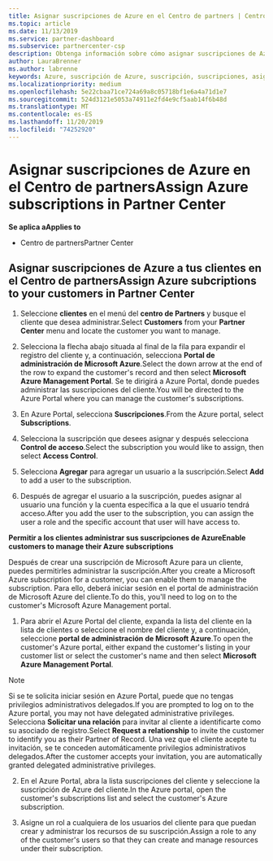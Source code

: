 ```yaml
---
title: Asignar suscripciones de Azure en el Centro de partners | Centro de partners
ms.topic: article
ms.date: 11/13/2019
ms.service: partner-dashboard
ms.subservice: partnercenter-csp
description: Obtenga información sobre cómo asignar suscripciones de Azure a sus clientes en el centro de Partners y cómo permitir a los clientes administrar sus propias suscripciones.
author: LauraBrenner
ms.author: labrenne
keywords: Azure, suscripción de Azure, suscripción, suscripciones, asignar suscripción, administrar suscripción de azure
ms.localizationpriority: medium
ms.openlocfilehash: 5e22cbaa71ce724a69a8c05718bf1e6a4a71d1e7
ms.sourcegitcommit: 524d3121e5053a74911e2fd4e9cf5aab14f6b48d
ms.translationtype: MT
ms.contentlocale: es-ES
ms.lasthandoff: 11/20/2019
ms.locfileid: "74252920"
---
```

# <a name="assign-azure-subscriptions-in-partner-center"></a><span data-ttu-id="99df2-104">Asignar suscripciones de Azure en el Centro de partners</span><span class="sxs-lookup"><span data-stu-id="99df2-104">Assign Azure subscriptions in Partner Center</span></span>

<span data-ttu-id="99df2-105">**Se aplica a**</span><span class="sxs-lookup"><span data-stu-id="99df2-105">**Applies to**</span></span>

-  <span data-ttu-id="99df2-106">Centro de partners</span><span class="sxs-lookup"><span data-stu-id="99df2-106">Partner Center</span></span>
 
## <a name="assign-azure-subcriptions-to-your-customers-in-partner-center"></a><span data-ttu-id="99df2-107">Asignar suscripciones de Azure a tus clientes en el Centro de partners</span><span class="sxs-lookup"><span data-stu-id="99df2-107">Assign Azure subcriptions to your customers in Partner Center</span></span>

1. <span data-ttu-id="99df2-108">Seleccione **clientes** en el menú del **centro de Partners** y busque el cliente que desea administrar.</span><span class="sxs-lookup"><span data-stu-id="99df2-108">Select **Customers** from your **Partner Center** menu and locate the customer you want to manage.</span></span>

2.  <span data-ttu-id="99df2-109">Selecciona la flecha abajo situada al final de la fila para expandir el registro del cliente y, a continuación, selecciona **Portal de administración de Microsoft Azure**.</span><span class="sxs-lookup"><span data-stu-id="99df2-109">Select the down arrow at the end of the row to expand the customer's record and then select **Microsoft Azure Management Portal**.</span></span> <span data-ttu-id="99df2-110">Se te dirigirá a Azure Portal, donde puedes administrar las suscripciones del cliente.</span><span class="sxs-lookup"><span data-stu-id="99df2-110">You will be directed to the Azure Portal where you can manage the customer's subscriptions.</span></span> 

4. <span data-ttu-id="99df2-111">En Azure Portal, selecciona **Suscripciones**.</span><span class="sxs-lookup"><span data-stu-id="99df2-111">From the Azure portal, select **Subscriptions**.</span></span>

5. <span data-ttu-id="99df2-112">Selecciona la suscripción que desees asignar y después selecciona **Control de acceso**.</span><span class="sxs-lookup"><span data-stu-id="99df2-112">Select the subscription you would like to assign, then select **Access Control**.</span></span>

6. <span data-ttu-id="99df2-113">Selecciona **Agregar** para agregar un usuario a la suscripción.</span><span class="sxs-lookup"><span data-stu-id="99df2-113">Select **Add** to add a user to the subscription.</span></span> 

7. <span data-ttu-id="99df2-114">Después de agregar el usuario a la suscripción, puedes asignar al usuario una función y la cuenta específica a la que el usuario tendrá acceso.</span><span class="sxs-lookup"><span data-stu-id="99df2-114">After you add the user to the subscription, you can assign the user a role and the specific account that user will have access to.</span></span> 

<span data-ttu-id="99df2-115">**Permitir a los clientes administrar sus suscripciones de Azure**</span><span class="sxs-lookup"><span data-stu-id="99df2-115">**Enable customers to manage their Azure subscriptions**</span></span>

<span data-ttu-id="99df2-116">Después de crear una suscripción de Microsoft Azure para un cliente, puedes permitirles administrar la suscripción.</span><span class="sxs-lookup"><span data-stu-id="99df2-116">After you create a Microsoft Azure subscription for a customer, you can enable them to manage the subscription.</span></span> <span data-ttu-id="99df2-117">Para ello, deberá iniciar sesión en el portal de administración de Microsoft Azure del cliente.</span><span class="sxs-lookup"><span data-stu-id="99df2-117">To do this, you'll need to log on to the customer's Microsoft Azure Management portal.</span></span> 

1.  <span data-ttu-id="99df2-118">Para abrir el Azure Portal del cliente, expanda la lista del cliente en la lista de clientes o seleccione el nombre del cliente y, a continuación, seleccione **portal de administración de Microsoft Azure**.</span><span class="sxs-lookup"><span data-stu-id="99df2-118">To open the customer's Azure portal, either expand the customer's listing in your customer list or select the customer's name and then select **Microsoft Azure Management Portal**.</span></span>
    
> [!NOTE]  
> <span data-ttu-id="99df2-119">Si se te solicita iniciar sesión en Azure Portal, puede que no tengas privilegios administrativos delegados.</span><span class="sxs-lookup"><span data-stu-id="99df2-119">If you are prompted to log on to the Azure portal, you may not have delegated administrative privileges.</span></span> <span data-ttu-id="99df2-120">Selecciona **Solicitar una relación** para invitar al cliente a identificarte como su asociado de registro.</span><span class="sxs-lookup"><span data-stu-id="99df2-120">Select **Request a relationship** to invite the customer to identify you as their Partner of Record.</span></span> <span data-ttu-id="99df2-121">Una vez que el cliente acepte tu invitación, se te conceden automáticamente privilegios administrativos delegados.</span><span class="sxs-lookup"><span data-stu-id="99df2-121">After the customer accepts your invitation, you are automatically granted delegated administrative privileges.</span></span> 

2.  <span data-ttu-id="99df2-122">En el Azure Portal, abra la lista suscripciones del cliente y seleccione la suscripción de Azure del cliente.</span><span class="sxs-lookup"><span data-stu-id="99df2-122">In the Azure portal, open the customer's subscriptions list and select the customer's Azure subscription.</span></span>

3.  <span data-ttu-id="99df2-123">Asigne un rol a cualquiera de los usuarios del cliente para que puedan crear y administrar los recursos de su suscripción.</span><span class="sxs-lookup"><span data-stu-id="99df2-123">Assign a role to any of the customer's users so that they can create and manage resources under their subscription.</span></span>


